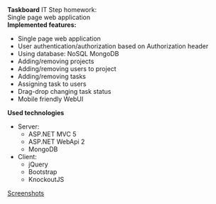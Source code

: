 <div>
  <b>Taskboard</b> IT Step homework:
  <div>Single page web application</div>
</div>
<b>Implemented features:</b>
<ul>
  <li>Single page web application</li>
  <li>User authentication/authorization based on Authorization header</li>
  <li>Using database: NoSQL MongoDB</li>
  <li>Adding/removing projects</li>
  <li>Adding/removing users to project</li>
  <li>Adding/removing tasks</li>
  <li>Assigning task to users</li>
  <li>Drag-drop changing task status</li>
  <li>Mobile friendly WebUI</li>
</ul>
<div>
  <b>Used technologies</b>
  <ul>
    <li>
      Server:
      <ul>
        <li>
          ASP.NET MVC 5
        </li>
        <li>
          ASP.NET WebApi 2
        </li>
        <li>
          MongoDB
        </li>
      </ul>
    </li>
    <li>
      Client:
      <ul>
        <li>
          jQuery
        </li>
        <li>
          Bootstrap
        </li>
        <li>
          KnockoutJS
        </li>
      </ul>
    </li>
  </ul>
</div>
<a href="https://github.com/zhakhalov/TaskBoard/tree/master/screenshots">Screenshots</a>

